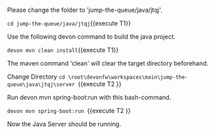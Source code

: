 

Please change the folder to &#39;jump-the-queue/java/jtqj&#39;.

`cd jump-the-queue/java/jtqj`{{execute T1}}
 
Use the following devon command to build the java project.

`devon mvn clean install`{{execute T1}}

The maven command 'clean' will clear the target directory beforehand. 





Change Directory
`cd \root\devonfw\workspaces\main\jump-the-queue\java\jtqj\server `{{execute T2 }} 

Run devon mvn spring-boot:run with this bash-command. 

`devon mvn spring-boot:run `{{execute T2 }}

Now the Java Server should be running.
